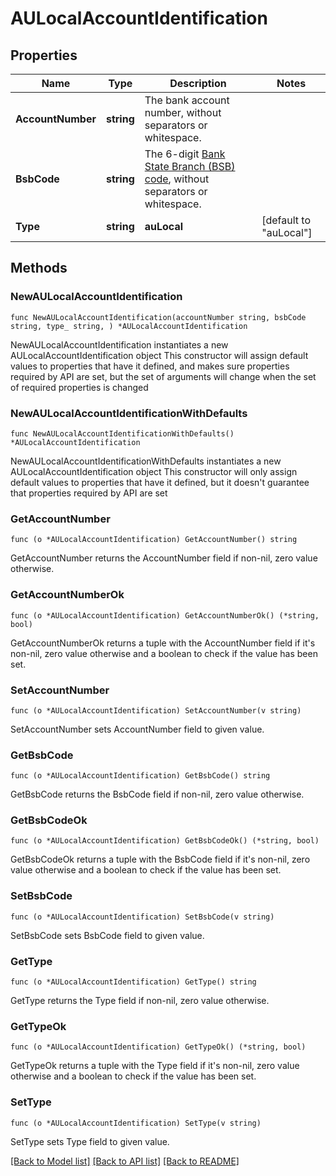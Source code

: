 # AULocalAccountIdentification

## Properties

Name | Type | Description | Notes
------------ | ------------- | ------------- | -------------
**AccountNumber** | **string** | The bank account number, without separators or whitespace. | 
**BsbCode** | **string** | The 6-digit [Bank State Branch (BSB) code](https://en.wikipedia.org/wiki/Bank_state_branch), without separators or whitespace. | 
**Type** | **string** | **auLocal** | [default to "auLocal"]

## Methods

### NewAULocalAccountIdentification

`func NewAULocalAccountIdentification(accountNumber string, bsbCode string, type_ string, ) *AULocalAccountIdentification`

NewAULocalAccountIdentification instantiates a new AULocalAccountIdentification object
This constructor will assign default values to properties that have it defined,
and makes sure properties required by API are set, but the set of arguments
will change when the set of required properties is changed

### NewAULocalAccountIdentificationWithDefaults

`func NewAULocalAccountIdentificationWithDefaults() *AULocalAccountIdentification`

NewAULocalAccountIdentificationWithDefaults instantiates a new AULocalAccountIdentification object
This constructor will only assign default values to properties that have it defined,
but it doesn't guarantee that properties required by API are set

### GetAccountNumber

`func (o *AULocalAccountIdentification) GetAccountNumber() string`

GetAccountNumber returns the AccountNumber field if non-nil, zero value otherwise.

### GetAccountNumberOk

`func (o *AULocalAccountIdentification) GetAccountNumberOk() (*string, bool)`

GetAccountNumberOk returns a tuple with the AccountNumber field if it's non-nil, zero value otherwise
and a boolean to check if the value has been set.

### SetAccountNumber

`func (o *AULocalAccountIdentification) SetAccountNumber(v string)`

SetAccountNumber sets AccountNumber field to given value.


### GetBsbCode

`func (o *AULocalAccountIdentification) GetBsbCode() string`

GetBsbCode returns the BsbCode field if non-nil, zero value otherwise.

### GetBsbCodeOk

`func (o *AULocalAccountIdentification) GetBsbCodeOk() (*string, bool)`

GetBsbCodeOk returns a tuple with the BsbCode field if it's non-nil, zero value otherwise
and a boolean to check if the value has been set.

### SetBsbCode

`func (o *AULocalAccountIdentification) SetBsbCode(v string)`

SetBsbCode sets BsbCode field to given value.


### GetType

`func (o *AULocalAccountIdentification) GetType() string`

GetType returns the Type field if non-nil, zero value otherwise.

### GetTypeOk

`func (o *AULocalAccountIdentification) GetTypeOk() (*string, bool)`

GetTypeOk returns a tuple with the Type field if it's non-nil, zero value otherwise
and a boolean to check if the value has been set.

### SetType

`func (o *AULocalAccountIdentification) SetType(v string)`

SetType sets Type field to given value.



[[Back to Model list]](../README.md#documentation-for-models) [[Back to API list]](../README.md#documentation-for-api-endpoints) [[Back to README]](../README.md)


